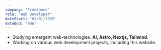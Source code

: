 ```yaml
---
company: "Freelance"
role: "Web Developer"
dateStart: "01/01/2025"
dateEnd: "NOW"
---
```

- Studying emergent web-technologies. **AI, Astro, Nextjs, Tailwind**. 
- Working on various web development projects, including this website.


